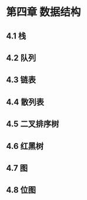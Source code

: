 # 第四章 数据结构

## 4.1 栈

## 4.2 队列

## 4.3 链表

## 4.4 散列表

## 4.5 二叉排序树

## 4.6 红黑树

## 4.7 图

## 4.8 位图